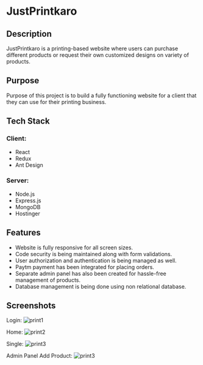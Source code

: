 <h1>JustPrintkaro</h1>

<h2>Description</h2>
<p>JustPrintkaro is a printing-based website where users can purchase different products or request their own customized designs on variety of products.</p>

<h2>Purpose</h2>
<p>Purpose of this project is to build a fully functioning website for a client that they can use for their printing business.</p>

<h2>Tech Stack</h2>
<h3>Client:</h3>   
<ul>
<li>React</li>
<li>Redux</li>
<li>Ant Design</li>
</ul>

<h3>Server:</h3>   
<ul>
<li>Node.js</li>
<li>Express.js</li>
<li>MongoDB</li>
<li>Hostinger</li>
</ul>

<h2>Features</h2>
<ul>
<li>Website is fully responsive for all screen sizes.</li>
<li>Code security is being maintained along with form validations.</li>
<li>User authorization and authentication is being managed as well.</li>
<li>Paytm payment has been integrated for placing orders.</li>
<li>Separate admin panel has also been created for hassle-free management of products.</li>
<li>Database management is being done using non relational database.</li>
</ul>

<h2>Screenshots</h2>
Login:
<img src="https://user-images.githubusercontent.com/107462726/232014715-176a3f90-c13c-4b15-a2f1-1d836ca9bb23.png" alt="print1" />

Home:
<img src="https://user-images.githubusercontent.com/107462726/232014852-2d148400-8b21-4116-86b4-44d18eaf42b8.png" alt="print2" />

Single:
<img src="https://user-images.githubusercontent.com/107462726/232014960-34ae0f8b-86ba-4075-a001-3b37f13a05fb.png" alt="print3" />

Admin Panel Add Product:
<img src="https://user-images.githubusercontent.com/107462726/232015093-10bc7496-a66a-48de-a280-a26ca57ec45a.png" alt="print3" />
